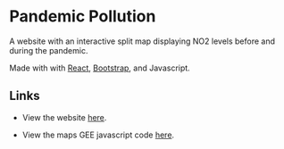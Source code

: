 # Pandemic Pollution

A website with an interactive split map displaying NO2 levels before and during the pandemic. 

Made with with [React](https://reactjs.org/), [Bootstrap](https://react-bootstrap.github.io/), and Javascript.

## Links

* View the website [here](https://ishansandhu.ca/pollution-split-map/).

* View the maps GEE javascript code [here](https://code.earthengine.google.com/107eb89b2fed47c863c575946320e6de).
